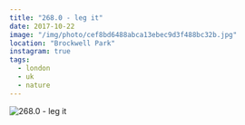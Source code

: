 ```yaml
---
title: "268.0 - leg it"
date: 2017-10-22
image: "/img/photo/cef8bd6488abca13ebec9d3f488bc32b.jpg"
location: "Brockwell Park"
instagram: true
tags:
  - london
  - uk
  - nature
---
```


![268.0 - leg it](/img/photo/cef8bd6488abca13ebec9d3f488bc32b.jpg)

